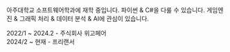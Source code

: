 아주대학교 소프트웨어학과에 재학 중입니다.
파이썬 & C#을 다룰 수 있습니다.
게임엔진 & 그래픽 처리 & 데이터 분석 & AI에 관심이 있습니다.

2022/1 ~ 2024.2 - 주식회사 위고페어 <br/>
2024/2 ~ 현재 - 프리랜서
